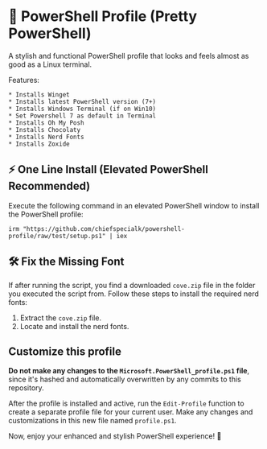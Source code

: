 # 🎨 PowerShell Profile (Pretty PowerShell)

A stylish and functional PowerShell profile that looks and feels almost as good as a Linux terminal.

Features:

    * Installs Winget
    * Installs latest PowerShell version (7+)
    * Installs Windows Terminal (if on Win10)
    * Set Powershell 7 as default in Terminal
    * Installs Oh My Posh
    * Installs Chocolaty
    * Installs Nerd Fonts
    * Installs Zoxide
    
## ⚡ One Line Install (Elevated PowerShell Recommended)

Execute the following command in an elevated PowerShell window to install the PowerShell profile:

```
irm "https://github.com/chiefspecialk/powershell-profile/raw/test/setup.ps1" | iex
```

## 🛠️ Fix the Missing Font

If after running the script, you find a downloaded `cove.zip` file in the folder you executed the script from. Follow these steps to install the required nerd fonts:

1. Extract the `cove.zip` file.
2. Locate and install the nerd fonts.

## Customize this profile

**Do not make any changes to the `Microsoft.PowerShell_profile.ps1` file**, since it's hashed and automatically overwritten by any commits to this repository.

After the profile is installed and active, run the `Edit-Profile` function to create a separate profile file for your current user. Make any changes and customizations in this new file named `profile.ps1`.

Now, enjoy your enhanced and stylish PowerShell experience! 🚀
